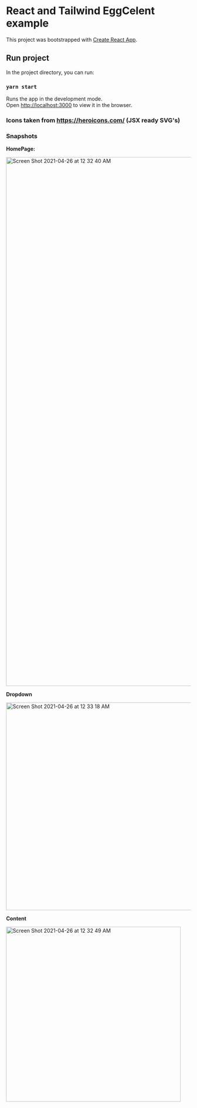 # React and Tailwind EggCelent example

This project was bootstrapped with [Create React App](https://github.com/facebook/create-react-app).

## Run project

In the project directory, you can run:

### `yarn start`

Runs the app in the development mode.\
Open [http://localhost:3000](http://localhost:3000) to view it in the browser.

### Icons taken from https://heroicons.com/ (JSX ready SVG's)

### Snapshots

**HomePage:**

<img width="1439" alt="Screen Shot 2021-04-26 at 12 32 40 AM" src="https://user-images.githubusercontent.com/4324947/116029313-0a334680-a627-11eb-9fb2-aa799c93dbd0.png">

**Dropdown**

<img width="565" alt="Screen Shot 2021-04-26 at 12 33 18 AM" src="https://user-images.githubusercontent.com/4324947/116029345-1cad8000-a627-11eb-91f6-1e0d3d03175e.png">

**Content**

<img width="476" alt="Screen Shot 2021-04-26 at 12 32 49 AM" src="https://user-images.githubusercontent.com/4324947/116029352-21723400-a627-11eb-94e8-4b552f7e5084.png">
